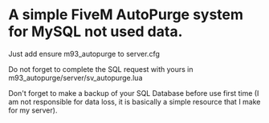 # A simple FiveM AutoPurge system for MySQL not used data.
Just add ensure m93_autopurge to server.cfg

Do not forget to complete the SQL request with yours in m93_autopurge/server/sv_autopurge.lua

Don't forget to make a backup of your SQL Database before use first time (I am not responsible for data loss, it is basically a simple resource that I make for my server).
